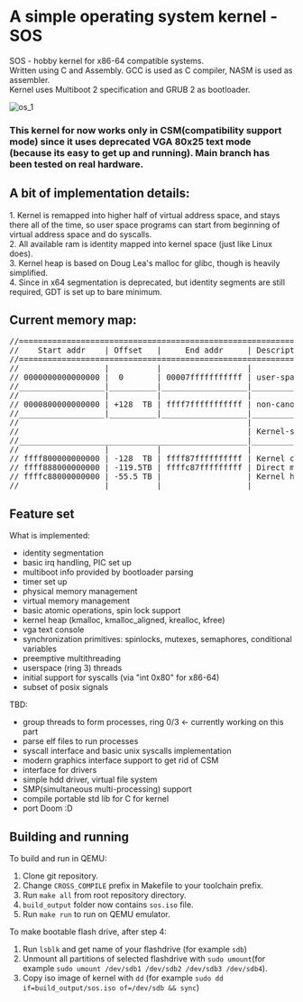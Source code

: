 <h1>A simple operating system kernel - SOS</h1>
SOS - hobby kernel for x86-64 compatible systems. </br>
Written using C and Assembly. GCC is used as C compiler, NASM is used as assembler. </br>
Kernel uses Multiboot 2 specification and GRUB 2 as bootloader. </br>

![os_1](https://github.com/And1sS/sos/assets/28010702/c852d758-eea3-48be-b085-abdccf155fe9)

<h3>This kernel for now works only in CSM(compatibility support mode) since it uses deprecated VGA 80x25 text mode (because its easy to get up and running). Main branch has been tested on real hardware.</h3>

<h2>A bit of implementation details:</h2>
1. Kernel is remapped into higher half of virtual address space, and stays there all of the time, so user space programs can start from beginning of virtual address space and do syscalls.</br>
2. All available ram is identity mapped into kernel space (just like Linux does).</br>
3. Kernel heap is based on Doug Lea's malloc for glibc, though is heavily simplified.</br>
4. Since in x64 segmentation is deprecated, but identity segments are still required, GDT is set up to bare minimum.</br>

<h2>Current memory map:</h2>
<pre>
//=======================================================================================
//    Start addr    | Offset   |     End addr     | Description
//=======================================================================================
//                  |          |                  |
// 0000000000000000 |  0       | 00007fffffffffff | user-space virtual memory
//__________________|__________|__________________|______________________________________
//                  |          |                  |
// 0000800000000000 | +128  TB | ffff7fffffffffff | non-canonical virtual memory
//__________________|__________|__________________|______________________________________
//                                                |
//                                                | Kernel-space virtual memory
//________________________________________________|______________________________________
//                  |          |                  |
// ffff800000000000 | -128  TB | ffff87ffffffffff | Kernel code
// ffff888000000000 | -119.5TB | ffffc87fffffffff | Direct mapping of all physical memory
// ffffc88000000000 | -55.5 TB |                  | Kernel heap
//__________________|__________|__________________|______________________________________
</pre>

<h2>Feature set</h2>

What is implemented:
- identity segmentation
- basic irq handling, PIC set up
- multiboot info provided by bootloader parsing
- timer set up
- physical memory management
- virtual memory management
- basic atomic operations, spin lock support
- kernel heap (kmalloc, kmalloc_aligned, krealloc, kfree)
- vga text console
- synchronization primitives: spinlocks, mutexes, semaphores, conditional variables
- preemptive multithreading
- userspace (ring 3) threads
- initial support for syscalls (via "int 0x80" for x86-64)
- subset of posix signals

TBD:
- group threads to form processes, ring 0/3 <- currently working on this part
- parse elf files to run processes
- syscall interface and basic unix syscalls implementation
- modern graphics interface support to get rid of CSM
- interface for drivers
- simple hdd driver, virtual file system
- SMP(simultaneous multi-processing) support
- compile portable std lib for C for kernel
- port Doom :D

<h2>Building and running</h2>

To build and run in QEMU:
1. Clone git repository. </br>
2. Change `CROSS_COMPILE` prefix in Makefile to your toolchain prefix. </br>
3. Run `make all` from root repository directory. </br>
4. `build_output` folder now contains `sos.iso` file. </br>
5. Run `make run` to run on QEMU emulator.

To make bootable flash drive, after step 4:
1. Run `lsblk` and get name of your flashdrive (for example `sdb`) </br>
2. Unmount all partitions of selected flashdrive with `sudo umount`(for example `sudo umount /dev/sdb1 /dev/sdb2 /dev/sdb3 /dev/sdb4`).
3. Copy iso image of kernel with `dd` (for example `sudo dd if=build_output/sos.iso of=/dev/sdb && sync`)
